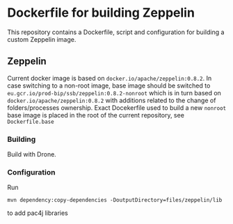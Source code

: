 # Dockerfile for building Zeppelin

This repository contains a Dockerfile, script and configuration for building a
custom Zeppelin image.

## Zeppelin

Current docker image is based on `docker.io/apache/zeppelin:0.8.2`. In case
switching to a non-root image, base image should be switched to
`eu.gcr.io/prod-bip/ssb/zeppelin:0.8.2-nonroot` which is in turn based on
`docker.io/apache/zeppelin:0.8.2` with additions related to the change of
folders/processes ownership. Exact Docekerfile used to build a new `nonroot`
base image is placed in the root of the current repository, see
`Dockerfile.base`

### Building

Build with Drone.

### Configuration

Run

    mvn dependency:copy-dependencies -DoutputDirectory=files/zeppelin/lib

to add pac4j libraries

